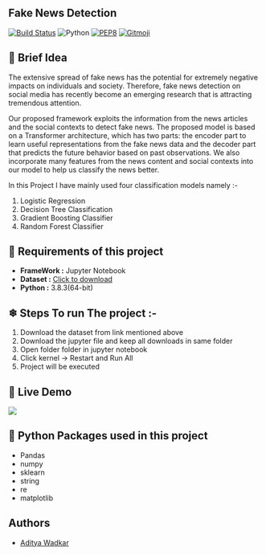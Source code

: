 ## Fake News Detection
[![Build Status](https://travis-ci.org/swapagarwal/JARVIS-on-Messenger.svg?branch=master)](https://travis-ci.org/swapagarwal/JARVIS-on-Messenger)
![Python](https://img.shields.io/badge/python-3.8.3-blue.svg)
[![PEP8](https://img.shields.io/badge/code%20style-pep8-orange.svg)](https://www.python.org/dev/peps/pep-0008/)
[![Gitmoji](https://img.shields.io/badge/gitmoji-%20🚀%20🐳-FFDD67.svg)](https://gitmoji.carloscuesta.me)

## 🚀 Brief Idea
The extensive spread of fake news has the potential for extremely negative impacts on individuals and society. Therefore, fake news detection on social media has recently become an emerging research that is attracting tremendous attention. 

Our proposed framework exploits the information from the news articles and the social contexts to detect fake news. The proposed model is based on a Transformer architecture, which has two parts: the encoder part to learn useful representations from the fake news data and the decoder part that predicts the future behavior based on past observations. We also incorporate many features from the news content and social contexts into our model to help us classify the news better.

In this Project I have mainly used four classification models namely  :-
1. Logistic Regression
2. Decision Tree Classification
3. Gradient Boosting Classifier
4. Random Forest Classifier

## 📝 Requirements of this project
- **FrameWork :** Jupyter Notebook
- **Dataset :** [Click to download](https://www.kaggle.com/code/therealsampat/fake-news-detection/data)
- **Python :** 3.8.3(64-bit)


## ❄ Steps To run The project :-
1. Download the dataset from link mentioned above
2. Download the jupyter file and keep all downloads in same folder
3. Open folder folder in jupyter notebook 
4. Click kernel -> Restart and Run All 
5. Project will be executed


## 🔴 Live Demo

[<img src="https://user-images.githubusercontent.com/67093170/197164711-0aaf03a4-827b-404e-8e92-532541b3cf75.png">](https://youtu.be/tBDj_21L618)

## 🎨 Python Packages used in this project
- Pandas
- numpy
- sklearn
- string
- re
- matplotlib


## Authors

- [Aditya Wadkar](https://www.github.com/AdityaWadkar)
